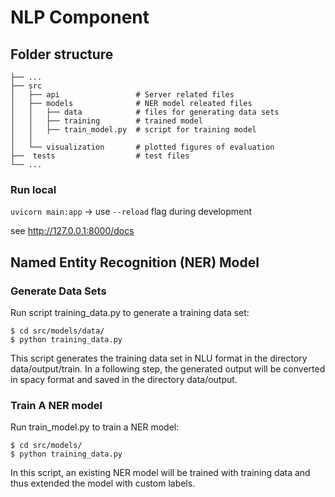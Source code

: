 # NLP Component

## Folder structure

    ├── ...
    ├── src                    
    │   ├── api                 # Server related files 
    │   ├── models              # NER model releated files
    │   │   ├── data            # files for generating data sets
    │   │   ├── training        # trained model
    │   │   ├── train_model.py  # script for training model
    │   │
    │   └── visualization       # plotted figures of evaluation     
    ├──  tests                  # test files 
    └── ...

### Run local
`uvicorn main:app` -> use `--reload` flag during development

see http://127.0.0.1:8000/docs

## Named Entity Recognition (NER) Model

### Generate Data Sets
Run script training_data.py to generate a training data set:

```
$ cd src/models/data/
$ python training_data.py
```
This script generates the training data set in NLU format in the directory data/output/train. In a following step, the generated output will be converted in spacy format and saved in the directory data/output.

### Train A NER model 

Run train_model.py to train a NER model:

```
$ cd src/models/
$ python training_data.py
```
In this script, an existing NER model will be trained with training data and thus extended the model with custom labels.